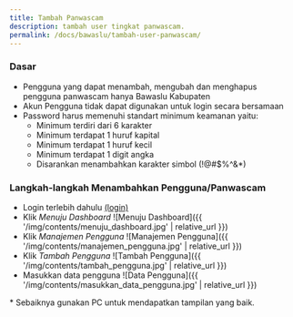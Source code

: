 ```yaml
---
title: Tambah Panwascam
description: tambah user tingkat panwascam.
permalink: /docs/bawaslu/tambah-user-panwascam/
---
```


### Dasar
* Pengguna yang dapat menambah, mengubah dan menghapus pengguna panwascam hanya Bawaslu Kabupaten
* Akun Pengguna tidak dapat digunakan untuk login secara bersamaan
* Password harus memenuhi standart minimum keamanan yaitu:
	* Minimum terdiri dari 6 karakter
	* Minimum terdapat 1 huruf kapital
	* Minimum terdapat 1 huruf kecil
	* Minimum terdapat 1 digit angka
	* Disarankan menambahkan karakter simbol (!@#$%^&\*)


### Langkah-langkah Menambahkan Pengguna/Panwascam
* Login terlebih dahulu [(login)](https://jatimmengawasi.com/manajemen)
* Klik *Menuju Dashboard*
	![Menuju Dashboard]({{ '/img/contents/menuju_dashboard.jpg' | relative_url }})
* Klik *Manajemen Pengguna*
	![Manajemen Pengguna]({{ '/img/contents/manajemen_pengguna.jpg' | relative_url }})
* Klik *Tambah Pengguna*
	![Tambah Pengguna]({{ '/img/contents/tambah_pengguna.jpg' | relative_url }})
* Masukkan data pengguna
	![Data Pengguna]({{ '/img/contents/masukkan_data_pengguna.jpg' | relative_url }})



\* Sebaiknya gunakan PC untuk mendapatkan tampilan yang baik.